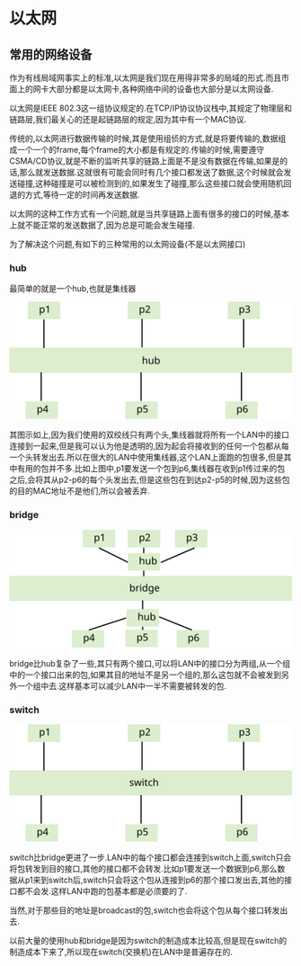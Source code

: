 # 以太网

## 常用的网络设备

作为有线局域网事实上的标准,以太网是我们现在用得非常多的局域的形式.而且市面上的网卡大部分都是以太网卡,各种网络中间的设备也大部分是以太网设备.

以太网是IEEE 802.3这一组协议规定的.在TCP/IP协议协议栈中,其规定了物理层和链路层,我们最关心的还是起链路层的规定,因为其中有一个MAC协议.

传统的,以太网进行数据传输的时候,其是使用组侦的方式,就是将要传输的,数据组成一个一个的frame,每个frame的大小都是有规定的.传输的时候,需要遵守CSMA/CD协议,就是不断的监听共享的链路上面是不是没有数据在传输,如果是的话,那么就发送数据.这就很有可能会同时有几个接口都发送了数据,这个时候就会发送碰撞,这种碰撞是可以被检测到的,如果发生了碰撞,那么这些接口就会使用随机回退的方式,等待一定的时间再发送数据.

以太网的这种工作方式有一个问题,就是当共享链路上面有很多的接口的时候,基本上就不能正常的发送数据了,因为总是可能会发生碰撞.

为了解决这个问题,有如下的三种常用的以太网设备(不是以太网接口)

### hub
最简单的就是一个hub,也就是集线器

![](hub.svg)

其图示如上,因为我们使用的双绞线只有两个头,集线器就将所有一个LAN中的接口连接到一起来,但是我可以认为他是透明的,因为起会将接收到的任何一个包都从每一个头转发出去.所以在很大的LAN中使用集线器,这个LAN上面跑的包很多,但是其中有用的包并不多.比如上图中,p1要发送一个包到p6,集线器在收到p1传过来的包之后,会将其从p2-p6的每个头发出去,但是这些包在到达p2-p5的时候,因为这些包的目的MAC地址不是他们,所以会被丢弃.

### bridge

![](bridge.svg)

bridge比hub复杂了一些,其只有两个接口,可以将LAN中的接口分为两组,从一个组中的一个接口出来的包,如果其目的地址不是另一个组的,那么这包就不会被发到另外一个组中去.这样基本可以减少LAN中一半不需要被转发的包.

### switch
![](switch.svg)

switch比bridge更进了一步.LAN中的每个接口都会连接到switch上面,switch只会将包转发到目的接口,其他的接口都不会转发.比如p1要发送一个数据到p6,那么数据从p1来到switch后,switch只会将这个包从连接到p6的那个接口发出去,其他的接口都不会发.这样LAN中跑的包基本都是必须要的了.

当然,对于那些目的地址是broadcast的包,switch也会将这个包从每个接口转发出去.

以前大量的使用hub和bridge是因为switch的制造成本比较高,但是现在switch的制造成本下来了,所以现在switch(交换机)在LAN中是普遍存在的.
